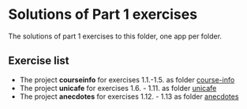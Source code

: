 # Solutions of Part 1 exercises

The solutions of part 1 exercises to this folder, one app per folder.

## Exercise list

- The project **courseinfo** for exercises 1.1.-1.5. as folder [course-info](./course-info/)
- The project **unicafe** for exercises 1.6. - 1.11. as folder [unicafe](./unicafe/)
- The project **anecdotes** for exercises 1.12. - 1.13 as folder [anecdotes](./anecdotes/)

